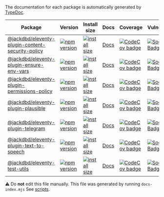 The documentation for each package is automatically generated by [TypeDoc](https://typedoc.org/).

| Package | Version | Install size | Docs | Coverage | Vulnerabilities |
|---|---|---|---|---|---|
| [@jackdbd/eleventy-plugin-content-security-policy](https://github.com/jackdbd/undici/tree/main/packages/eleventy-plugin-content-security-policy) | [![npm version](https://badge.fury.io/js/@jackdbd%2Feleventy-plugin-content-security-policy.svg)](https://badge.fury.io/js/@jackdbd%2Feleventy-plugin-content-security-policy) | [![install size](https://packagephobia.com/badge?p=@jackdbd/eleventy-plugin-content-security-policy)](https://packagephobia.com/result?p=@jackdbd/eleventy-plugin-content-security-policy) | [Docs](./eleventy-plugin-content-security-policy/index.html) | [![CodeCov badge](https://codecov.io/gh/jackdbd/eleventy-plugin-content-security-policy/graph/badge.svg?token=9jddzo5Dt3)](https://codecov.io/gh/jackdbd/eleventy-plugin-content-security-policy) | [![Socket Badge](https://socket.dev/api/badge/npm/package/@jackdbd/eleventy-plugin-content-security-policy)](https://socket.dev/npm/package/@jackdbd/eleventy-plugin-content-security-policy) |
| [@jackdbd/eleventy-plugin-ensure-env-vars](https://github.com/jackdbd/undici/tree/main/packages/eleventy-plugin-ensure-env-vars) | [![npm version](https://badge.fury.io/js/@jackdbd%2Feleventy-plugin-ensure-env-vars.svg)](https://badge.fury.io/js/@jackdbd%2Feleventy-plugin-ensure-env-vars) | [![install size](https://packagephobia.com/badge?p=@jackdbd/eleventy-plugin-ensure-env-vars)](https://packagephobia.com/result?p=@jackdbd/eleventy-plugin-ensure-env-vars) | [Docs](./eleventy-plugin-ensure-env-vars/index.html) | [![CodeCov badge](https://codecov.io/gh/jackdbd/eleventy-plugin-ensure-env-vars/graph/badge.svg?token=9jddzo5Dt3)](https://codecov.io/gh/jackdbd/eleventy-plugin-ensure-env-vars) | [![Socket Badge](https://socket.dev/api/badge/npm/package/@jackdbd/eleventy-plugin-ensure-env-vars)](https://socket.dev/npm/package/@jackdbd/eleventy-plugin-ensure-env-vars) |
| [@jackdbd/eleventy-plugin-permissions-policy](https://github.com/jackdbd/undici/tree/main/packages/eleventy-plugin-permissions-policy) | [![npm version](https://badge.fury.io/js/@jackdbd%2Feleventy-plugin-permissions-policy.svg)](https://badge.fury.io/js/@jackdbd%2Feleventy-plugin-permissions-policy) | [![install size](https://packagephobia.com/badge?p=@jackdbd/eleventy-plugin-permissions-policy)](https://packagephobia.com/result?p=@jackdbd/eleventy-plugin-permissions-policy) | [Docs](./eleventy-plugin-permissions-policy/index.html) | [![CodeCov badge](https://codecov.io/gh/jackdbd/eleventy-plugin-permissions-policy/graph/badge.svg?token=9jddzo5Dt3)](https://codecov.io/gh/jackdbd/eleventy-plugin-permissions-policy) | [![Socket Badge](https://socket.dev/api/badge/npm/package/@jackdbd/eleventy-plugin-permissions-policy)](https://socket.dev/npm/package/@jackdbd/eleventy-plugin-permissions-policy) |
| [@jackdbd/eleventy-plugin-plausible](https://github.com/jackdbd/undici/tree/main/packages/eleventy-plugin-plausible) | [![npm version](https://badge.fury.io/js/@jackdbd%2Feleventy-plugin-plausible.svg)](https://badge.fury.io/js/@jackdbd%2Feleventy-plugin-plausible) | [![install size](https://packagephobia.com/badge?p=@jackdbd/eleventy-plugin-plausible)](https://packagephobia.com/result?p=@jackdbd/eleventy-plugin-plausible) | [Docs](./eleventy-plugin-plausible/index.html) | [![CodeCov badge](https://codecov.io/gh/jackdbd/eleventy-plugin-plausible/graph/badge.svg?token=9jddzo5Dt3)](https://codecov.io/gh/jackdbd/eleventy-plugin-plausible) | [![Socket Badge](https://socket.dev/api/badge/npm/package/@jackdbd/eleventy-plugin-plausible)](https://socket.dev/npm/package/@jackdbd/eleventy-plugin-plausible) |
| [@jackdbd/eleventy-plugin-telegram](https://github.com/jackdbd/undici/tree/main/packages/eleventy-plugin-telegram) | [![npm version](https://badge.fury.io/js/@jackdbd%2Feleventy-plugin-telegram.svg)](https://badge.fury.io/js/@jackdbd%2Feleventy-plugin-telegram) | [![install size](https://packagephobia.com/badge?p=@jackdbd/eleventy-plugin-telegram)](https://packagephobia.com/result?p=@jackdbd/eleventy-plugin-telegram) | [Docs](./eleventy-plugin-telegram/index.html) | [![CodeCov badge](https://codecov.io/gh/jackdbd/eleventy-plugin-telegram/graph/badge.svg?token=9jddzo5Dt3)](https://codecov.io/gh/jackdbd/eleventy-plugin-telegram) | [![Socket Badge](https://socket.dev/api/badge/npm/package/@jackdbd/eleventy-plugin-telegram)](https://socket.dev/npm/package/@jackdbd/eleventy-plugin-telegram) |
| [@jackdbd/eleventy-plugin-text-to-speech](https://github.com/jackdbd/undici/tree/main/packages/eleventy-plugin-text-to-speech) | [![npm version](https://badge.fury.io/js/@jackdbd%2Feleventy-plugin-text-to-speech.svg)](https://badge.fury.io/js/@jackdbd%2Feleventy-plugin-text-to-speech) | [![install size](https://packagephobia.com/badge?p=@jackdbd/eleventy-plugin-text-to-speech)](https://packagephobia.com/result?p=@jackdbd/eleventy-plugin-text-to-speech) | [Docs](./eleventy-plugin-text-to-speech/index.html) | [![CodeCov badge](https://codecov.io/gh/jackdbd/eleventy-plugin-text-to-speech/graph/badge.svg?token=9jddzo5Dt3)](https://codecov.io/gh/jackdbd/eleventy-plugin-text-to-speech) | [![Socket Badge](https://socket.dev/api/badge/npm/package/@jackdbd/eleventy-plugin-text-to-speech)](https://socket.dev/npm/package/@jackdbd/eleventy-plugin-text-to-speech) |
| [@jackdbd/eleventy-test-utils](https://github.com/jackdbd/undici/tree/main/packages/eleventy-test-utils) | [![npm version](https://badge.fury.io/js/@jackdbd%2Feleventy-test-utils.svg)](https://badge.fury.io/js/@jackdbd%2Feleventy-test-utils) | [![install size](https://packagephobia.com/badge?p=@jackdbd/eleventy-test-utils)](https://packagephobia.com/result?p=@jackdbd/eleventy-test-utils) | [Docs](./eleventy-test-utils/index.html) | [![CodeCov badge](https://codecov.io/gh/jackdbd/eleventy-test-utils/graph/badge.svg?token=9jddzo5Dt3)](https://codecov.io/gh/jackdbd/eleventy-test-utils) | [![Socket Badge](https://socket.dev/api/badge/npm/package/@jackdbd/eleventy-test-utils)](https://socket.dev/npm/package/@jackdbd/eleventy-test-utils) |

⚠️ Do **not** edit this file manually.
This file was generated by running `docs-index.mjs`
See [scripts](https://github.com/jackdbd/undici/tree/main/scripts/README.md).